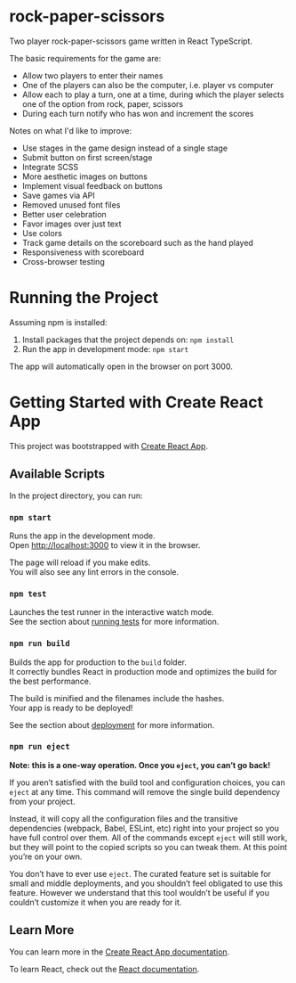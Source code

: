 # rock-paper-scissors
Two player rock-paper-scissors game written in React TypeScript.

The basic requirements for the game are:

- Allow two players to enter their names
- One of the players can also be the computer, i.e. player vs computer
- Allow each to play a turn, one at a time, during which the player selects one of the option from rock, paper, scissors
- During each turn notify who has won and increment the scores

Notes on what I'd like to improve:

- Use stages in the game design instead of a single stage
- Submit button on first screen/stage
- Integrate SCSS
- More aesthetic images on buttons
- Implement visual feedback on buttons
- Save games via API
- Removed unused font files
- Better user celebration
- Favor images over just text
- Use colors
- Track game details on the scoreboard such as the hand played
- Responsiveness with scoreboard
- Cross-browser testing

# Running the Project

Assuming npm is installed:
1. Install packages that the project depends on: `npm install`
2. Run the app in development mode: `npm start`

The app will automatically open in the browser on port 3000.

# Getting Started with Create React App

This project was bootstrapped with [Create React App](https://github.com/facebook/create-react-app).

## Available Scripts

In the project directory, you can run:

### `npm start`

Runs the app in the development mode.\
Open [http://localhost:3000](http://localhost:3000) to view it in the browser.

The page will reload if you make edits.\
You will also see any lint errors in the console.

### `npm test`

Launches the test runner in the interactive watch mode.\
See the section about [running tests](https://facebook.github.io/create-react-app/docs/running-tests) for more information.

### `npm run build`

Builds the app for production to the `build` folder.\
It correctly bundles React in production mode and optimizes the build for the best performance.

The build is minified and the filenames include the hashes.\
Your app is ready to be deployed!

See the section about [deployment](https://facebook.github.io/create-react-app/docs/deployment) for more information.

### `npm run eject`

**Note: this is a one-way operation. Once you `eject`, you can’t go back!**

If you aren’t satisfied with the build tool and configuration choices, you can `eject` at any time. This command will remove the single build dependency from your project.

Instead, it will copy all the configuration files and the transitive dependencies (webpack, Babel, ESLint, etc) right into your project so you have full control over them. All of the commands except `eject` will still work, but they will point to the copied scripts so you can tweak them. At this point you’re on your own.

You don’t have to ever use `eject`. The curated feature set is suitable for small and middle deployments, and you shouldn’t feel obligated to use this feature. However we understand that this tool wouldn’t be useful if you couldn’t customize it when you are ready for it.

## Learn More

You can learn more in the [Create React App documentation](https://facebook.github.io/create-react-app/docs/getting-started).

To learn React, check out the [React documentation](https://reactjs.org/).
